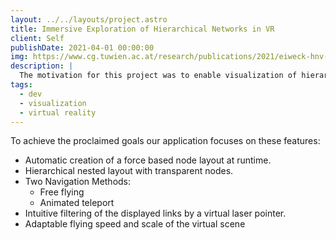 ```yaml
---
layout: ../../layouts/project.astro
title: Immersive Exploration of Hierarchical Networks in VR
client: Self
publishDate: 2021-04-01 00:00:00
img: https://www.cg.tuwien.ac.at/research/publications/2021/eiweck-hnv-2021/eiweck-hnv-2021-teaser.PNG
description: |
  The motivation for this project was to enable visualization of hierarchical multi-layer datasets in a VR environment. We believe, that this can improve the visual clutter for large node-links graphs.
tags:
  - dev
  - visualization
  - virtual reality
---
```


To achieve the proclaimed goals our application focuses on these features:

* Automatic creation of a force based node layout at runtime.
* Hierarchical nested layout with transparent nodes.
* Two Navigation Methods:
  * Free flying
   * Animated teleport
* Intuitive filtering of the displayed links by a virtual laser pointer.
* Adaptable flying speed and scale of the virtual scene